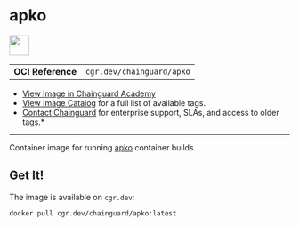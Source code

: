 <!--monopod:start-->
# apko

<!--logo:start-->
<img src="https://storage.googleapis.com/chainguard-academy/logos/apko/logo.svg" width="36px" height="36px" />
<!--logo:end-->

| | |
| - | - |
| **OCI Reference** | `cgr.dev/chainguard/apko` |

* [View Image in Chainguard Academy](https://edu.chainguard.dev/chainguard/chainguard-images/reference/apko/overview/)
* [View Image Catalog](https://console.enforce.dev/images/catalog) for a full list of available tags.
* [Contact Chainguard](https://www.chainguard.dev/chainguard-images) for enterprise support, SLAs, and access to older tags.*
---
<!--monopod:end-->

<!--overview:start-->
Container image for running [apko](https://github.com/chainguard-dev/apko) container builds.
<!--overview:end-->

<!--getting:start-->
## Get It!
The image is available on `cgr.dev`:

```
docker pull cgr.dev/chainguard/apko:latest
```
<!--getting:end-->

<!--body:start-->

<!--body:end-->

